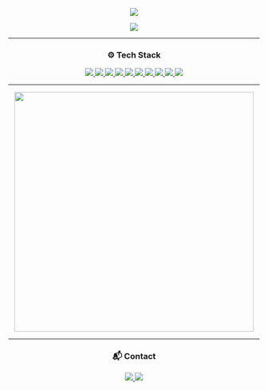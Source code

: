 <!-- 헤더 웨이브 + 타이핑 -->
<p align="center">
  <img src="https://capsule-render.vercel.app/api?type=waving&color=gradient&text=Frontend%20Engineer&height=200&fontSize=40&fontAlignY=40" />
</p>

<p align="center">
  <img src="https://readme-typing-svg.demolab.com?font=Fira+Code&pause=1000&center=true&vCenter=true&width=500&height=30&lines=Creative+Web+Engineer;Loves+DX+and+Automation;Next.js+%7C+TypeScript+%7C+AWS" />
</p>

---

<!-- 스택 아이콘 -->
<h3 align="center">⚙️ Tech Stack</h3>
<p align="center">
  <a href="https://reactjs.org/" target="_blank">
    <img src="https://skillicons.dev/icons?i=react" />
  </a>
  <a href="https://nextjs.org/" target="_blank">
    <img src="https://skillicons.dev/icons?i=nextjs" />
  </a>
  <a href="https://www.typescriptlang.org/" target="_blank">
    <img src="https://skillicons.dev/icons?i=ts" />
  </a>
  <a href="https://developer.mozilla.org/docs/Web/JavaScript" target="_blank">
    <img src="https://skillicons.dev/icons?i=js" />
  </a>
  <a href="https://tailwindcss.com/" target="_blank">
    <img src="https://skillicons.dev/icons?i=tailwind" />
  </a>
  <a href="https://nodejs.org/" target="_blank">
    <img src="https://skillicons.dev/icons?i=nodejs" />
  </a>
  <a href="https://websockets.spec.whatwg.org/" target="_blank">
    <img src="https://img.shields.io/badge/WebSocket-%20-4aa55f?style=flat-square&logo=websocket&logoColor=white" />
  </a>
  <a href="https://aws.amazon.com/" target="_blank">
    <img src="https://skillicons.dev/icons?i=aws" />
  </a>
  <a href="https://www.docker.com/" target="_blank">
    <img src="https://skillicons.dev/icons?i=docker" />
  </a>
  <a href="https://www.jenkins.io/" target="_blank">
    <img src="https://skillicons.dev/icons?i=jenkins" />
  </a>
</p>

---

<p align="center">
  <img src="https://media.giphy.com/media/qgQUggAC3Pfv687qPC/giphy.gif" width="480" />
</p>

---

<!-- 연락처 (심플 뱃지 스타일) -->
<h3 align="center">📬 Contact</h3>
<p align="center">
  <a href="mailto:pgj127@gmail.com">
    <img src="https://img.shields.io/badge/Gmail-pgj127@gmail.com-D14836?style=flat-square&logo=gmail&logoColor=white" />
  </a>
  <a href="https://velog.io/@gyoungjun" target="_blank">
    <img src="https://img.shields.io/badge/Velog-Blog-20c997?style=flat-square&logo=velog" />
  </a>
</p>
